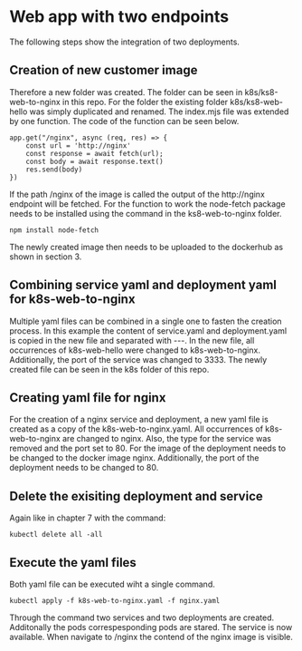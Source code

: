 # Web app with two endpoints

The following steps show the integration of two deployments.

## Creation of new customer image

Therefore a new folder was created. The folder can be seen in k8s/ks8-web-to-nginx in this repo. For the folder the existing folder k8s/ks8-web-hello was simply duplicated and renamed. The index.mjs file was extended by one function. The code of the function can be seen below. 

```
app.get("/nginx", async (req, res) => {
    const url = 'http://nginx'
    const response = await fetch(url);
    const body = await response.text()
    res.send(body)
})
```

If the path /nginx of the image is called the output of the http://nginx endpoint will be fetched. For the function to work the node-fetch package needs to be installed using the command in the ks8-web-to-nginx folder.

```
npm install node-fetch
```

The newly created image then needs to be uploaded to the dockerhub as shown in section 3.  

## Combining service yaml and deployment yaml for k8s-web-to-nginx

Multiple yaml files can be combined in a single one to fasten the creation process. In this example the content of service.yaml and deployment.yaml is copied in the new file and separated with ---.
In the new file, all occurrences of k8s-web-hello were changed to k8s-web-to-nginx. Additionally, the port of the service was changed to 3333. The newly created file can be seen in the k8s folder of this repo. 

## Creating yaml file for nginx

For the creation of a nginx service and deployment, a new yaml file is created as a copy of the k8s-web-to-nginx.yaml. All occurrences of k8s-web-to-nginx are changed to nginx. Also, the type for the service was removed and the port set to 80. For the image of the deployment needs to be changed to the docker image nginx. Additionally, the port of the deployment needs to be changed to 80. 

## Delete the exisiting deployment and service

Again like in chapter 7 with the command:

```
kubectl delete all -all
```

## Execute the yaml files

Both yaml file can be executed wiht a single command.

```
kubectl apply -f k8s-web-to-nginx.yaml -f nginx.yaml
```

Through the command two services and two deployments are created. Additonally the pods correspesponding pods are stared. The service is now available. When navigate to /nginx the contend of the nginx image is visible. 


